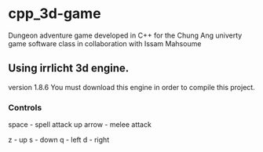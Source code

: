 # cpp_3d-game
Dungeon adventure game developed in C++ for the Chung Ang univerty game software class in collaboration with Issam Mahsoume
## Using irrlicht 3d engine.
version 1.8.6
You must download this engine in order to compile this project.
### Controls
space - spell attack
up arrow - melee attack

z - up
s - down
q - left
d - right
